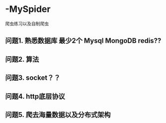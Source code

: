 # -MySpider
爬虫练习以及自制爬虫


## 问题1. 熟悉数据库  最少2个 Mysql  MongoDB  redis??
## 问题2. 算法
## 问题3. socket？？
## 问题4. http底层协议
## 问题5. 爬去海量数据以及分布式架构